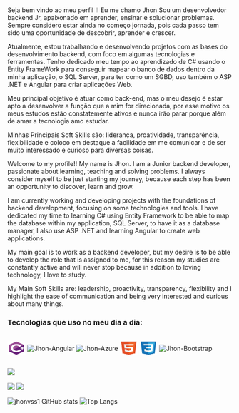 ### 

Seja bem vindo ao meu perfil !! 
Eu me chamo Jhon
Sou um desenvolvedor backend Jr, apaixonado em aprender, ensinar e solucionar problemas. Sempre considero estar ainda no começo jornada, pois cada passo tem sido uma oportunidade de descobrir, aprender e crescer.

Atualmente, estou trabalhando e desenvolvendo projetos com as bases do desenvolvimento backend, com foco em algumas tecnologias e ferramentas. Tenho dedicado meu tempo ao aprendizado de C# usando o Entity FrameWork para conseguir mapear o banco de dados dentro da minha aplicação, o SQL Server, para ter como um SGBD, uso também o ASP .NET e Angular para criar aplicações Web. 

Meu principal objetivo é atuar como back-end, mas o meu desejo é estar apto a desenvolver a função que a mim for direcionada, por esse motivo os meus estudos estão constatemente ativos e nunca irão parar porque além de amar a tecnologia amo estudar. 

Minhas Principais Soft Skills são: liderança, proatividade, transparência, flexibilidade e coloco em destaque a facilidade em me comunicar e de ser muito interessado e curioso para diversas coisas.

Welcome to my profile!! My name is Jhon. I am a Junior backend developer, passionate about learning, teaching and solving problems. I always consider myself to be just starting my journey, because each step has been an opportunity to discover, learn and grow.

I am currently working and developing projects with the foundations of backend development, focusing on some technologies and tools. I have dedicated my time to learning C# using Entity Framework to be able to map the database within my application, SQL Server, to have it as a database manager, I also use ASP .NET and learning Angular to create web applications.

My main goal is to work as a backend developer, but my desire is to be able to develop the role that is assigned to me, for this reason my studies are constantly active and will never stop because in addition to loving technology, I love to study.

My Main Soft Skills are: leadership, proactivity, transparency, flexibility and I highlight the ease of communication and being very interested and curious about many things.

<h3>Tecnologias que uso no meu dia a dia:</h3>
<div style="display: inline_block"><br>
   <img align="center" alt="Jhon-Csharp" height="30" width="40" src="https://raw.githubusercontent.com/devicons/devicon/master/icons/csharp/csharp-original.svg">
   <img align="center" alt="Jhon-Angular" height="30" width="40" src="https://cdn.jsdelivr.net/gh/devicons/devicon@latest/icons/angularjs/angularjs-original.svg" />
   <img align="center" alt="Jhon-Azure" height="30" width="40" src="https://cdn.jsdelivr.net/gh/devicons/devicon@latest/icons/azure/azure-original.svg" />
   <img align="center" alt="Jhon-HTML" height="30" width="40" src="https://raw.githubusercontent.com/devicons/devicon/master/icons/html5/html5-original.svg">
   <img align="center" alt="Jhon-CSS" height="30" width="40" src="https://raw.githubusercontent.com/devicons/devicon/master/icons/css3/css3-original.svg">
   <img align="center" alt="Jhon-Bootstrap" height="30" width="40" src="https://cdn.jsdelivr.net/gh/devicons/devicon@latest/icons/bootstrap/bootstrap-original.svg" />

          
</div>
  
  ##
 
<div>
 <a href="https://discord.gg/j5MhStJf" target='_blank'><img src="https://img.shields.io/badge/Discord-7289DA?style=for-the-badge&logo=discord&logoColor=white" target="_blank"></a> 

  <a href = "jhonsilva.vs1@gmail.com"><img src="https://img.shields.io/badge/-Gmail-%23333?style=for-the-badge&logo=gmail&logoColor=white" target="_blank"></a>
  <a href="https://www.linkedin.com/in/jhon-vitor-82566a219/" target='_blank'><img src="https://img.shields.io/badge/-LinkedIn-%230077B5?style=for-the-badge&logo=linkedin&logoColor=white" target="_blank"></a> 
  
</div>

![jhonvss1 GitHub stats](https://github-readme-stats.vercel.app/api?username=jhonvss1&show_icons=true&theme=tokyonight)
![Top Langs](https://github-readme-stats.vercel.app/api/top-langs/?username=jhonvss1&layout=compact)
